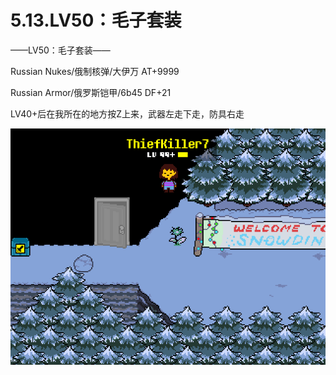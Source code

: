 # 5.13.LV50：毛子套装



——LV50：毛子套装——

Russian Nukes/俄制核弹/大伊万 AT+9999

Russian Armor/俄罗斯铠甲/6b45 DF+21

LV40+后在我所在的地方按Z上来，武器左走下走，防具右走

![LV50：毛子套装](LV50：毛子套装.png)

